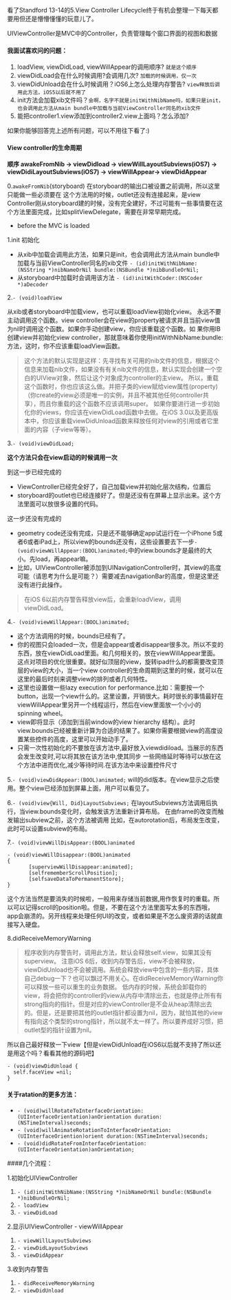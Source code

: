 看了Standford 13-14的5.View Controller Lifecycle终于有机会整理一下每天都要用但还是懵懵懂懂的玩意儿了。

UIViewController是MVC中的Controller，负责管理每个窗口界面的视图和数据

#### 我面试喜欢问的问题：

1. loadView, viewDidLoad, viewWillAppear的调用顺序? `就是这个顺序`
2. viewDidLoad会在什么时候调用?会调用几次? `加载的时候调用，仅一次`
3. viewDidUnload会在什么时候调用？iOS6上怎么处理内存警告? `view释放后调用此方法，iOS5以后就不用了`
4. init方法会加载xib文件吗？`会啊，名字不就是initWithNibName吗，如果只是init，也会调用此方法从main bundle中加载与当前ViewController同名的xib文件`
5. 能把controller1.view添加到controller2.view上面吗？怎么添加?

如果你能够回答完上述所有问题，可以不用往下看了:)

#### View controller的生命周期
**顺序 awakeFromNib -> viewDidload -> viewWillLayoutSubviews(iOS7) -> viewDidiLayoutSubviews(iOS7) -> viewWillAppear-> viewDidAppear**

0.`awakeFromNib`(storyboard) 在storyboard的输出口被设置之前调用，所以这里只能做一些必须要在
这个方法用的时候，outlet还没有连接起来，是view Controller刚从storyboard建的时候，没有完全建好，不过可能有一些事情要在这个方法里面完成，比如splitViewDelegate，需要在非常早期完成。
* before the MVC is loaded

1.init 初始化

- 从xib中加载会调用此方法，如果只是init，也会调用此方法从main bundle中加载与当前ViewController同名的xib文件 `- (id)initWithNibName:(NSString *)nibNameOrNil bundle:(NSBundle *)nibBundleOrNil;`
- 从storyboard中加载时会调用该方法 `- (id)initWithCoder:(NSCoder *)aDecoder`

2.`- (void)loadView`

从xib或者storyboard中加载view，也可以重载loadView初始化view。
永远不要主动调用这个函数。view controller会在view的property被请求并且当前view值为nil时调用这个函数。如果你手动创建view，你应该重载这个函数。如 果你用IB创建view并初始化view controller，那就意味着你使用initWithNibName:bundle:方法，这时，你不应该重载loadView函数。
> 这个方法的默认实现是这样：先寻找有关可用的nib文件的信息，根据这个信息来加载nib文件，如果没有有关nib文件的信息，默认实现会创建一个空白的UIView对象，然后让这个对象成为controller的主view。
所以，重载这个函数时，你也应该这么做。并把子类的view赋给view属性(property)（你create的view必须是唯一的实例，并且不被其他任何controller共享），而且你重载的这个函数不应该调用super。
如果你要进行进一步初始化你的views，你应该在viewDidLoad函数中去做。在iOS 3.0以及更高版本中，你应该重载viewDidUnload函数来释放任何对view的引用或者它里面的内容（子view等等）。

3.`- (void)viewDidLoad;`

**这个方法只会在view启动的时候调用一次**

到这一步已经完成的
- ViewController已经完全好了，自己加载view并初始化层次结构，位置后
- storyboard的outlet也已经连接好了。但是还没有在屏幕上显示出来。这个方法里面可以放很多设置的代码。

这一步还没有完成的
- geometry code还没有完成，只是还不能够确定app试运行在一个iPhone 5或者6或者iPad上，所以view的bounds还没有，这些设置要去下一步`- (void)viewWillAppear:(BOOL)animated;`中的view.bounds才是最终的大小。先load，再appear嘛。
- 比如，UIViewController被添加到UINavigationController时，其view的高度可能（请思考为什么是可能？）需要减去navigationBar的高度，但是这里还没有进行此操作。

> 在iOS 6以前内存警告释放view后，会重新loadView，调用viewDidLoad。

4.`- (void)viewWillAppear:(BOOL)animated;`

- 这个方法调用的时候，bounds已经有了。
- 你的视图只会loaded一次，但是会appear或者disappear很多次。所以不变的东西，放在viewDidLoad里面。和几何相关的，放在viewWillAppear里面。这点对项目的优化很重要。就好似顶层的view，旋转ipad什么的都需要改变顶层的view的大小，当一个view controller的生命周期到这里的时候，就可以在这里的最后时刻来调整view的排列或者几何特性。
- 这里也设置做一些lazy execution for performance.比如：需要按一个button，出现一个view什么的。这里设置，开销很大。耗时很长的事情最好在viewWillAppear里另开一个线程运行，然后在view里面放一个小小的spinning wheel。
- view即将显示（添加到当前window的view hierarchy 结构）。此时view.bounds已经被重新计算为合适的结果了。如果你需要根据view的高度设置某些控件的高度，这里可以开始动手了。
- 只需一次性初始化的不要放在该方法中,最好放入viewdidiload。当展示的东西会发生改变时,可以将其放在该方法中,使其同步 一些网络延时等待可以放在这个方法中进而优化,减少等待时间.在该方法中来设置控件尺寸 

5.`- (void)viewDidAppear:(BOOL)animated;`
will的did版本。在view显示之后使用。整个view已经添加到屏幕上面，用户可以看见了。

6.`- (void)view{Will, Did}LayoutSubviews;`
在layoutSubviews方法调用后执行，当view.bounds变化时，会触发该方法重新计算布局。
在由frame的改变而触发输出subview之前，这个方法被调用
比如，在autorotation后，布局发生改变，此时可以设置subview的布局。

7.`- (void)viewWillDisAppear:(BOOL)animated`
```
- (void)viewWillDisappear:(BOOL)animated
{
       [superviewWillDisappear:animated];
       [selfrememberScrollPosition];
       [selfsaveDataToPermanentStore];
}
```
这个方法当然是要消失的时候啦，一般用来存储当前数据,用作恢复时的重载。所以可以记得scroll的position啦。但是，不要在这个方法里面写太多的东西哦，app会崩溃的。另开线程来处理任何UI的改变，或者如果是不怎么废资源的话就直接写入硬盘。

8.didReceiveMemoryWarning
> 程序收到内存警告时，调用此方法，默认会释放self.view，如果其没有superview。
注意iOS 6后，收到内存警告后，view不会被释放，viewDidUnload也不会被调用。系统会释放view中包含的一些内容，具体自己debug一下？也可以飘过不用关心。在didReceiveMemoryWarning你可以释放一些可以重生的业务数据。
低内存的时候，系统会卸载你的view，将会把你的controller的view从内存中清除出去，也就是停止所有有strong指向的指针。但是对应的viewController是不会从heap清除出去的。但是，还是要把其他的outlet指针都设置为nil，因为，就怕其他的view有指向这个类型的strong指针，所以就不太一样了。所以要养成好习惯，把outlet型的指针设置为nil。

所以自己最好释放一下view【但是viewDidUnload在iOS6以后就不支持了所以还是用这个吗？看看其他的源码吧】
```
- (void)viewDidUnload {
  self.faceView =nil;
}
```

#### 关于ratation的更多方法：
- `- (void)willRotateToInterfaceOrientation:(UIInterfaceOrientation)anOrientation duration:(NSTimeInterval)seconds;`
- `- (void)willAnimateRotationToInterfaceOrientation:(UIInterfaceOriention)orient duration:(NSTimeInterval)seconds;`
- `- (void)didRotateFromInterfaceOrientation:(UIInterfaceOrientation)anOrientation;`

####几个流程：

1.初始化UIViewController

1. `- (id)initWithNibName:(NSString *)nibNameOrNil bundle:(NSBundle *)nibBundleOrNil;`
2. `- loadView`
3. `- viewDidLoad`


2.显示UIViewController - viewWillAppear

1. `- viewWillLayoutSubviews`
2. `- viewDidLayoutSubviews`
3. `- viewDidAppear`

3.收到内存警告

1. `- didReceiveMemoryWarning`
2. `- viewDidUnload`